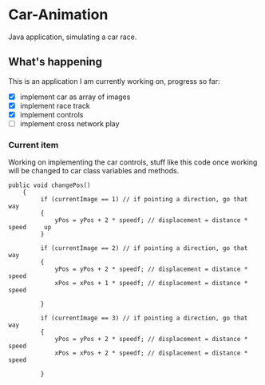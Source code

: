 # Car-Animation
Java application, simulating a car race.

## What's happening
This is an application I am currently working on, progress so far:
- [x] implement car as array of images
- [x] implement race track
- [x] implement controls
- [ ] implement cross network play

### Current item
Working on implementing the car controls, stuff like this code once working will be changed to car class variables and methods.
```
public void changePos()
    {
         if (currentImage == 1) // if pointing a direction, go that way 
         {
             yPos = yPos + 2 * speedf; // displacement = distance * speed     up
         }
         
         if (currentImage == 2) // if pointing a direction, go that way 
         {
             yPos = yPos + 2 * speedf; // displacement = distance * speed
             xPos = xPos + 1 * speedf; // displacement = distance * speed

         }
         
         if (currentImage == 3) // if pointing a direction, go that way 
         {
             yPos = yPos + 2 * speedf; // displacement = distance * speed
             xPos = xPos + 2 * speedf; // displacement = distance * speed

         }
```
         
